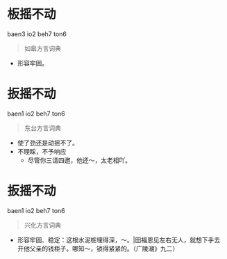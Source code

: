 # 板摇不动
baen3 io2 beh7 ton6
> 如皋方言词典
- 形容牢固。

# 扳摇不动
baen1 io2 beh7 ton6
> 东台方言词典
- 使了劲还是动摇不了。
- 不理睬，不予响应
  - 尽管你三请四邀，他还～，太老相吖。

# 扳摇不动
baen1 io2 beh7 ton6
> 兴化方言词典
- 形容牢固、稳定：这根水泥桩埋得深，～。|田福恩见左右无人，就想下手去开他父亲的钱柜子。哪知～，锁得紧紧的。（广陵潮》九二）
